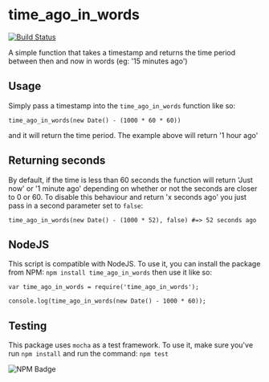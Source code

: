 time_ago_in_words
=================
[![Build Status](https://travis-ci.org/andyhmltn/time_ago_in_words.png)](https://travis-ci.org/andyhmltn/time_ago_in_words)

A simple function that takes a timestamp and returns the time period between then and now in words (eg: '15 minutes ago')

Usage
--------------
Simply pass a timestamp into the `time_ago_in_words` function like so:

    time_ago_in_words(new Date() - (1000 * 60 * 60))

and it will return the time period. The example above will return '1 hour ago'

Returning seconds
---------------
By default, if the time is less than 60 seconds the function will return 'Just now' or '1 minute ago' depending on whether or not the seconds are closer to 0 or 60. To disable this behaviour and return 'x seconds ago' you just pass in a second parameter set to `false`:

    time_ago_in_words(new Date() - (1000 * 52), false) #=> 52 seconds ago

NodeJS
--------------
This script is compatible with NodeJS. To use it, you can install the package from NPM: `npm install time_ago_in_words` then use it like so:

    var time_ago_in_words = require('time_ago_in_words');

    console.log(time_ago_in_words(new Date() - 1000 * 60));

Testing
--------------
This package uses `mocha` as a test framework. To use it, make sure you've run `npm install` and run the command: `npm test`

![NPM Badge](https://nodei.co/npm/time_ago_in_words.png?compact=true)
